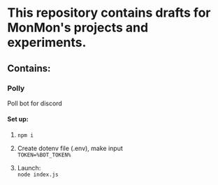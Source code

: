 # This repository contains drafts for MonMon's projects and experiments.

## Contains:

### Polly  

Poll bot for discord

#### Set up:

1. `npm i`

2. Create dotenv file (.env), make input  
`TOKEN=%BOT_TOKEN%`

3. Launch:  
`node index.js`